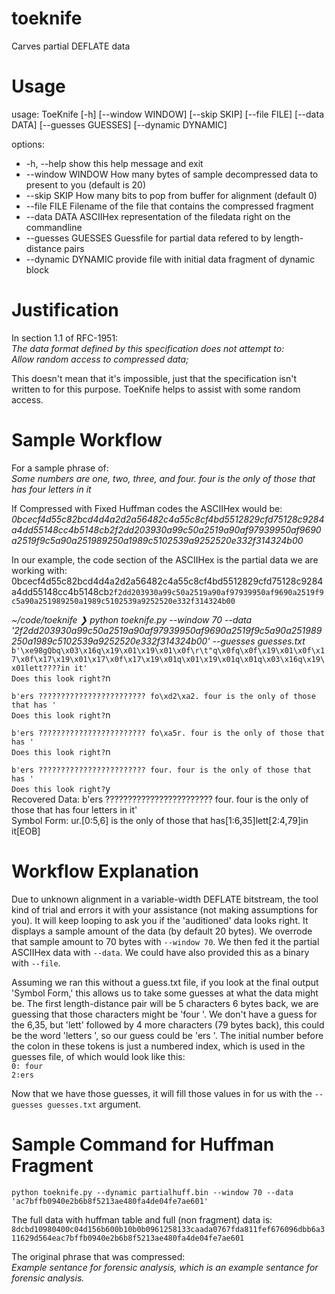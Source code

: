 # toeknife
Carves partial DEFLATE data

# Usage
usage: ToeKnife [-h] [--window WINDOW] [--skip SKIP] [--file FILE] [--data DATA] [--guesses GUESSES]
                [--dynamic DYNAMIC]

options:
  - -h, --help         show this help message and exit
  - --window WINDOW    How many bytes of sample decompressed data to present to you (default is 20)
  - --skip SKIP        How many bits to pop from buffer for alignment (default 0)
  - --file FILE        Filename of the file that contains the compressed fragment
  - --data DATA        ASCIIHex representation of the filedata right on the commandline
  - --guesses GUESSES  Guessfile for partial data refered to by length-distance pairs
  - --dynamic DYNAMIC  provide file with initial data fragment of dynamic block

# Justification
In section 1.1 of RFC-1951:  
*The data format defined by this specification does not attempt to:*  
*Allow random access to compressed data;*  

This doesn't mean that it's impossible, just that the specification isn't written to for this purpose. ToeKnife helps to assist with some random access.

# Sample Workflow
For a sample phrase of:  
*Some numbers are one, two, three, and four. four is the only of those that has four letters in it*  

If Compressed with Fixed Huffman codes the ASCIIHex would be:
*0bcecf4d55c82bcd4d4a2d2a56482c4a55c8cf4bd5512829cfd75128c9284a4dd55148cc4b5148cb2f2dd203930a99c50a2519a90af97939950af9690a2519f9c5a90a251989250a1989c5102539a9252520e332f314324b00*  

In our example, the code section of the ASCIIHex is the partial data we are working with:
0bcecf4d55c82bcd4d4a2d2a56482c4a55c8cf4bd5512829cfd75128c9284a4dd55148cc4b5148cb`2f2dd203930a99c50a2519a90af97939950af9690a2519f9c5a90a251989250a1989c5102539a9252520e332f314324b00`

*~/code/toeknife ❯ python toeknife.py --window 70 --data '2f2dd203930a99c50a2519a90af97939950af9690a2519f9c5a90a251989250a1989c5102539a9252520e332f314324b00' --guesses guesses.txt*
`b'\xe98gQbq\x03\x16q\x19\x01\x19\x01\x0f\r\t"q\x0fq\x0f\x19\x01\x0f\x17\x0f\x17\x19\x01\x17\x0f\x17\x19\x01q\x01\x19\x01q\x01q\x03\x16q\x19\x01lett????in it'`  
`Does this look right?`n  

`b'ers ???????????????????????? fo\xd2\xa2. four is the only of those that has '`  
`Does this look right?`n  

`b'ers ???????????????????????? fo\xa5r. four is the only of those that has '`  
`Does this look right?`n  

`b'ers ???????????????????????? four. four is the only of those that has '`  
`Does this look right?`y  
Recovered Data: b'ers ???????????????????????? four. four is the only of those that has four letters in it'  
Symbol Form:    ur.[0:5,6] is the only of those that has[1:6,35]lett[2:4,79]in it[EOB]

# Workflow Explanation
Due to unknown alignment in a variable-width DEFLATE bitstream, the tool kind of trial and errors it with your assistance (not making assumptions for you). It will keep looping to ask you if the 'auditioned' data looks right. It displays a sample amount of the data (by default 20 bytes). We overrode that sample amount to 70 bytes with `--window 70`. We then fed it the partial ASCIIHex data with `--data`. We could have also provided this as a binary with `--file`.  

Assuming we ran this without a guess.txt file, if you look at the final output 'Symbol Form,' this allows us to take some guesses at what the data might be. The first length-distance pair will be 5 characters 6 bytes back, we are guessing that those characters might be 'four '. We don't have a guess for the 6,35, but 'lett' followed by 4 more characters (79 bytes back), this could be the word 'letters ', so our guess could be 'ers '. The initial number before the colon in these tokens is just a numbered index, which is used in the guesses file, of which would look like this:  
`0: four`  
`2:ers `  

Now that we have those guesses, it will fill those values in for us with the `--guesses guesses.txt` argument.

# Sample Command for Huffman Fragment
`python toeknife.py --dynamic partialhuff.bin --window 70 --data 'ac7bffb0940e2b6b8f5213ae480fa4de04fe7ae601'`  

The full data with huffman table and full (non fragment) data is:  
`8dcbd10980400c04d156b600b10b0b0961258133caada0767fda811fef676096dbb6a311629d564eac7bffb0940e2b6b8f5213ae480fa4de04fe7ae601`  

The original phrase that was compressed:  
*Example sentance for forensic analysis, which is an example sentance for forensic analysis.*
